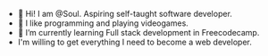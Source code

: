 - 👋 Hi! I am @Soul. Aspiring self-taught software developer.
- 👀 I like programming and playing videogames.
- 🌱 I’m currently learning Full stack development in Freecodecamp.
- I'm willing to get everything I need to become a web developer.
<!---
SoulTwentyONE/SoulTwentyONE is a ✨ special ✨ repository because its `README.md` (this file) appears on your GitHub profile.
You can click the Preview link to take a look at your changes.
--->
